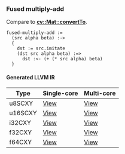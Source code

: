 ### Fused multiply-add
Compare to **[cv::Mat::convertTo](http://docs.opencv.org/2.4.8/modules/core/doc/basic_structures.html#mat-convertto)**.

    fused-multiply-add :=
      (src alpha beta) :->
      {
        dst := src.imitate
        (dst src alpha beta) :=>
          dst :<- (+ (* src alpha) beta)
      }

#### Generated LLVM IR
| Type    | Single-core | Multi-core |
|---------|-------------|------------|
| u8SCXY  | [View](https://s3.amazonaws.com/liblikely/benchmarks/fused_multiply_add_u8SCXY__u8SCXY_f32_f32_.ll)   | [View](https://s3.amazonaws.com/liblikely/benchmarks/fused_multiply_add_u8SCXY__u8SCXY_f32_f32__m.ll)   |
| u16SCXY | [View](https://s3.amazonaws.com/liblikely/benchmarks/fused_multiply_add_u16SCXY__u16SCXY_f32_f32_.ll) | [View](https://s3.amazonaws.com/liblikely/benchmarks/fused_multiply_add_u16SCXY__u16SCXY_f32_f32__m.ll) |
| i32CXY  | [View](https://s3.amazonaws.com/liblikely/benchmarks/fused_multiply_add_i32CXY__i32CXY_f32_f32_.ll)   | [View](https://s3.amazonaws.com/liblikely/benchmarks/fused_multiply_add_i32CXY__i32CXY_f32_f32__m.ll)   |
| f32CXY  | [View](https://s3.amazonaws.com/liblikely/benchmarks/fused_multiply_add_f32CXY__f32CXY_f32_f32_.ll)   | [View](https://s3.amazonaws.com/liblikely/benchmarks/fused_multiply_add_f32CXY__f32CXY_f32_f32__m.ll)   |
| f64CXY  | [View](https://s3.amazonaws.com/liblikely/benchmarks/fused_multiply_add_f64CXY__f64CXY_f64_f64_.ll)   | [View](https://s3.amazonaws.com/liblikely/benchmarks/fused_multiply_add_f64CXY__f64CXY_f64_f64__m.ll)   |
